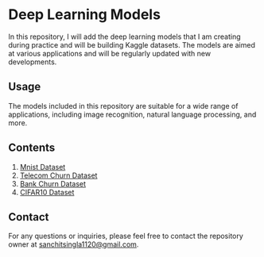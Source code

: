 # Deep Learning Models

In this repository, I will add the deep learning models that I am creating during practice and will be building Kaggle datasets. The models are aimed at various applications and will be regularly updated with new developments.

## Usage
The models included in this repository are suitable for a wide range of applications, including image recognition, natural language processing, and more.

## Contents
1. [Mnist Dataset](https://github.com/sanchit324/deep.learning/blob/ed2284819e0d0b480d4ca546d48b151795521ac9/01_mnistdataset.ipynb)
2. [Telecom Churn Dataset](https://github.com/sanchit324/deep.learning/blob/ed2284819e0d0b480d4ca546d48b151795521ac9/telco-customer-churn.ipynb)
3. [Bank Churn Dataset](https://github.com/sanchit324/deep.learning/blob/ed2284819e0d0b480d4ca546d48b151795521ac9/bank-churn-prediction.ipynb)
4. [CIFAR10 Dataset](https://github.com/sanchit324/deep.learning/blob/ed2284819e0d0b480d4ca546d48b151795521ac9/cifar10-dataset.ipynb)

## Contact
For any questions or inquiries, please feel free to contact the repository owner at sanchitsingla1120@gmail.com. 
